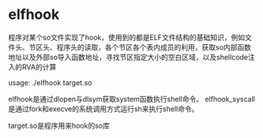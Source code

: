 # elfhook
程序对某个so文件实现了hook，使用到的都是ELF文件结构的基础知识，例如文件头、节区头、程序头的读取，各个节区各个表内成员的利用，获取so内部函数地址以及外部so导入函数地址，寻找节区指定大小的空白区域，以及shellcode注入的RVA的计算

usage: ./elfhook target.so

elfhook是通过dlopen与dlsym获取system函数执行shell命令。
elfhook_syscall是通过fork和execve的系统调用方式运行sh来执行shell命令。

target.so是程序用来hook的so库
